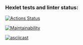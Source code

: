 ### Hexlet tests and linter status:
[![Actions Status](https://github.com/RalfDalfs/python-project-49/actions/workflows/hexlet-check.yml/badge.svg)](https://github.com/RalfDalfs/python-project-49/actions)

[![Maintainability](https://api.codeclimate.com/v1/badges/83e9764e08e6cef8cdb3/maintainability)](https://codeclimate.com/github/RalfDalfs/python-project-49/maintainability)

[![asciicast](https://asciinema.org/a/9k2qXGrFVxgS1w5HzzcHkcfSd.svg)](https://asciinema.org/a/9k2qXGrFVxgS1w5HzzcHkcfSd)

